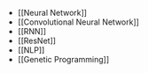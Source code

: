 - [[Neural Network]]
- [[Convolutional Neural Network]]
- [[RNN]]
- [[ResNet]]
- [[NLP]]
- [[Genetic  Programming]]